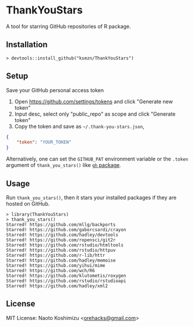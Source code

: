 ThankYouStars
====

A tool for starring GitHub repositories of R package.

## Installation

```console
> devtools::install_github("ksmzn/ThankYouStars")
```

## Setup

Save your GitHub personal access token

1. Open https://github.com/settings/tokens and click "Generate new token"
2. Input desc, select only "public_repo" as scope and click "Generate token"
3. Copy the token and save as `~/.thank-you-stars.json`,
```json
{
    "token": "YOUR_TOKEN"
}
```

Alternatively, one can set the `GITHUB_PAT` environment variable or the `.token` argument of `thank_you_stars()` like [`gh` package](https://github.com/r-lib/gh).

## Usage

Run `thank_you_stars()`, then it stars your installed packages if they are hosted on GitHub.

```console
> library(ThankYouStars)
> thank_you_stars()
Starred! https://github.com/mllg/backports
Starred! https://github.com/gaborcsardi/crayon
Starred! https://github.com/hadley/devtools
Starred! https://github.com/ropensci/git2r
Starred! https://github.com/rstudio/htmltools
Starred! https://github.com/rstudio/httpuv
Starred! https://github.com/r-lib/httr
Starred! https://github.com/hadley/memoise
Starred! https://github.com/yihui/mime
Starred! https://github.com/wch/R6
Starred! https://github.com/klutometis/roxygen
Starred! https://github.com/rstudio/rstudioapi
Starred! https://github.com/hadley/xml2
```

## License

MIT License: Naoto Koshimizu &lt;orehacks@gmail.com&gt;
